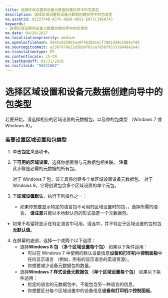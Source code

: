 ```yaml
---
title: 选择区域设置和设备元数据创建向导中的包类型
description: 选择区域设置和设备元数据创建向导中的包类型
ms.assetid: 02227FAB-A37F-4B20-AD52-E071C19E8743
keywords:
- 选择区域设置和设备元数据创建向导中的包类型
ms.date: 04/20/2017
ms.localizationpriority: medium
ms.openlocfilehash: 5693c025865ea9f4620b1ecf7861dd9e2584e7d0
ms.sourcegitcommit: a33b7978e22d5bb9f65ca7056f955319049a2e4c
ms.translationtype: MT
ms.contentlocale: zh-CN
ms.lasthandoff: 01/31/2019
ms.locfileid: "56521662"
---
```

# <a name="select-locales-and-package-type-in-the-device-metadata-authoring-wizard"></a>选择区域设置和设备元数据创建向导中的包类型


若要开始，请选择相应的区域设置的元数据包，以及你的包类型 （Windows 7 或 Windows 8）。

### <a name="span-idtosetlocaleandpackagetypespanspan-idtosetlocaleandpackagetypespanspan-idtosetlocaleandpackagetypespanto-set-locale-and-package-type"></a><span id="To_set_locale_and_package_type"></span><span id="to_set_locale_and_package_type"></span><span id="TO_SET_LOCALE_AND_PACKAGE_TYPE"></span>若要设置区域设置和包类型

1.  单击**包定义**选项卡。
2.  下**可用的区域设置**，选择你想要将与元数据包相关联。
    **注意**  
    此步骤是必需的元数据的所有包。

    对于 Windows 7 包，该工具将创建多个单区域设置设备元数据包。 对于 Windows 8，它将创建包含多个区域设置的单个元包。



3.  下**区域设置默认**，执行下列操作之一：
    -   如果你想要显示特定的语言包不可用的区域设置时的包，，选择所需的语言。
        **请注意**只能以本地默认包的形式指定一个元数据包。




-   如果不希望将显示在特定语言中可用，请选中，并不特定于区域设置的包的包**无默认值**。


4.  在屏幕的底部，选择一个或两个以下选项：
    -   选择**Windows 8 包 （多个区域设置每个包）** 如果以下条件适用：
        -   可以在 Windows 7 中使用的默认设备信息**设备和打印机**中**控制面板**中任何显示语言 （例如，所有的显示语言的英语资源）。
        -   你想要减少设备元数据包的数量。
    -   选择**Windows 7 样式设备元数据包 （单个区域设置每个包）** 如果以下条件适用：
        -   给定的语言的元数据包中，不能包含另一种语言的信息。
        -   你想要区分每个区域设置中的设备信息**设备和打印机**中**控制面板**。









